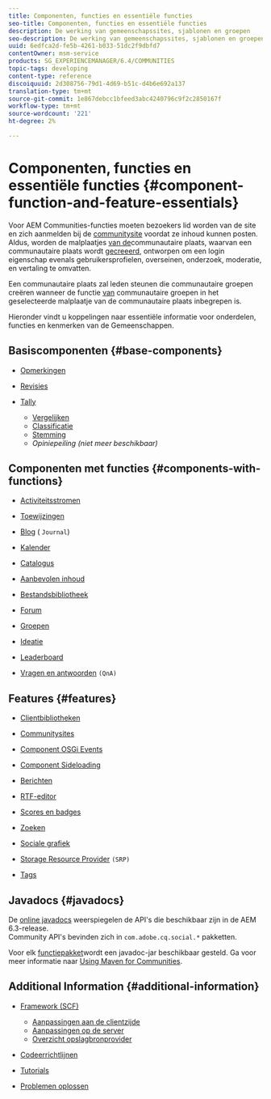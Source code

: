 ```yaml
---
title: Componenten, functies en essentiële functies
seo-title: Componenten, functies en essentiële functies
description: De werking van gemeenschapssites, sjablonen en groepen
seo-description: De werking van gemeenschapssites, sjablonen en groepen
uuid: 6edfca2d-fe5b-4261-b033-51dc2f9dbfd7
contentOwner: msm-service
products: SG_EXPERIENCEMANAGER/6.4/COMMUNITIES
topic-tags: developing
content-type: reference
discoiquuid: 2d308756-79d1-4d69-b51c-d4b6e692a137
translation-type: tm+mt
source-git-commit: 1e867debcc1bfeed3abc4240796c9f2c2850167f
workflow-type: tm+mt
source-wordcount: '221'
ht-degree: 2%

---
```



# Componenten, functies en essentiële functies {#component-function-and-feature-essentials}

Voor AEM Communities-functies moeten bezoekers lid worden van de site en zich aanmelden bij de [communitysite](overview.md#communitiessites) voordat ze inhoud kunnen posten. Aldus, worden de malplaatjes [van de](sites.md)communautaire plaats, waarvan een communautaire plaats wordt [gecreeerd](sites-console.md), ontworpen om een login eigenschap evenals gebruikersprofielen, overseinen, onderzoek, moderatie, en vertaling te omvatten.

Een communautaire plaats zal leden steunen die communautaire groepen creëren wanneer de functie [van](functions.md#groups-function) communautaire groepen in het geselecteerde malplaatje van de communautaire plaats inbegrepen is.

Hieronder vindt u koppelingen naar essentiële informatie voor onderdelen, functies en kenmerken van de Gemeenschappen.

## Basiscomponenten {#base-components}

* [Opmerkingen](essentials-comments.md)
* [Revisies](reviews-basics.md)
* [Tally](tally.md)

   * [Vergelijken](essentials-liking.md)
   * [Classificatie](rating-basics.md)
   * [Stemming](essentials-voting.md)
   * *Opiniepeiling (niet meer beschikbaar)*

## Componenten met functies {#components-with-functions}

* [Activiteitsstromen](essentials-activities.md)
* [Toewijzingen](essentials-assignments.md)
* [Blog](blog-developer-basics.md) ( `Journal`)

* [Kalender](calendar-basics-for-developers.md)
* [Catalogus](catalog-developer-essentials.md)
* [Aanbevolen inhoud](essentials-featured.md)
* [Bestandsbibliotheek](essentials-file-library.md)
* [Forum](essentials-forum.md)
* [Groepen](essentials-groups.md)
* [Ideatie](ideation.md)
* [Leaderboard](leaderboard.md)
* [Vragen en antwoorden](qna-essentials.md) `(QnA)`

## Features {#features}

* [Clientbibliotheken](clientlibs.md)
* [Communitysites](sites-for-developers.md)
* [Component OSGi Events](events.md)
* [Component Sideloading](sideloading.md)
* [Berichten](essentials-messaging.md)
* [RTF-editor](rte.md)
* [Scores en badges](configure-scoring.md)
* [Zoeken](search-implementation.md)
* [Sociale grafiek](essentials-socialgraph.md)
* [Storage Resource Provider](srp-and-ugc.md) `(SRP)`

* [Tags](tag.md)

## Javadocs {#javadocs}

De [online javadocs](../../help/sites-developing/reference-materials.md) weerspiegelen de API&#39;s die beschikbaar zijn in de AEM 6.3-release.\
Community API&#39;s bevinden zich in `com.adobe.cq.social.*` pakketten.

Voor elk [functiepakket](deploy-communities.md#latestfeaturepack)wordt een javadoc-jar beschikbaar gesteld. Ga voor meer informatie naar [Using Maven for Communities](maven.md#javadocs).

## Additional Information {#additional-information}

* [Framework (SCF)](scf.md)

   * [Aanpassingen aan de clientzijde](client-customize.md)
   * [Aanpassingen op de server](server-customize.md)
   * [Overzicht opslagbronprovider](srp.md)

* [Codeerrichtlijnen](code-guide.md)
* [Tutorials](tutorials.md)
* [Problemen oplossen](troubleshooting.md)

